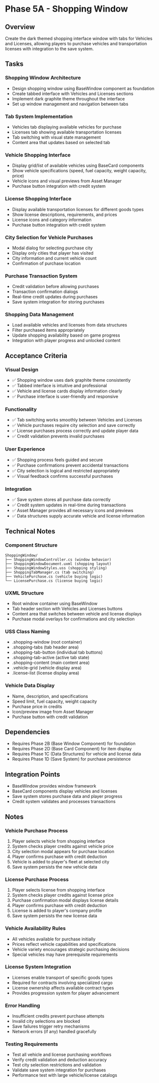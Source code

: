 # Phase 5A - Shopping Window

## Overview
Create the dark themed shopping interface window with tabs for Vehicles and Licenses, allowing players to purchase vehicles and transportation licenses with integration to the save system.

## Tasks

### Shopping Window Architecture
- Design shopping window using BaseWindow component as foundation
- Create tabbed interface with Vehicles and Licenses sections
- Implement dark graphite theme throughout the interface
- Set up window management and navigation between tabs

### Tab System Implementation
- Vehicles tab displaying available vehicles for purchase
- Licenses tab showing available transportation licenses
- Tab switching with visual state management
- Content area that updates based on selected tab

### Vehicle Shopping Interface
- Display grid/list of available vehicles using BaseCard components
- Show vehicle specifications (speed, fuel capacity, weight capacity, price)
- Vehicle icons and visual previews from Asset Manager
- Purchase button integration with credit system

### License Shopping Interface
- Display available transportation licenses for different goods types
- Show license descriptions, requirements, and prices
- License icons and category information
- Purchase button integration with credit system

### City Selection for Vehicle Purchases
- Modal dialog for selecting purchase city
- Display only cities that player has visited
- City information and current vehicle count
- Confirmation of purchase location

### Purchase Transaction System
- Credit validation before allowing purchases
- Transaction confirmation dialogs
- Real-time credit updates during purchases
- Save system integration for storing purchases

### Shopping Data Management
- Load available vehicles and licenses from data structures
- Filter purchased items appropriately
- Update shopping availability based on game progress
- Integration with player progress and unlocked content

## Acceptance Criteria

### Visual Design
- ✅ Shopping window uses dark graphite theme consistently
- ✅ Tabbed interface is intuitive and professional
- ✅ Vehicle and license cards display information clearly
- ✅ Purchase interface is user-friendly and responsive

### Functionality
- ✅ Tab switching works smoothly between Vehicles and Licenses
- ✅ Vehicle purchases require city selection and save correctly
- ✅ License purchases process correctly and update player data
- ✅ Credit validation prevents invalid purchases

### User Experience
- ✅ Shopping process feels guided and secure
- ✅ Purchase confirmations prevent accidental transactions
- ✅ City selection is logical and restricted appropriately
- ✅ Visual feedback confirms successful purchases

### Integration
- ✅ Save system stores all purchase data correctly
- ✅ Credit system updates in real-time during transactions
- ✅ Asset Manager provides all necessary icons and previews
- ✅ Data structures supply accurate vehicle and license information

## Technical Notes

### Component Structure
```
ShoppingWindow/
├── ShoppingWindowController.cs (window behavior)
├── ShoppingWindowDocument.uxml (shopping layout)
├── ShoppingWindowStyles.uss (shopping styling)
├── ShoppingTabManager.cs (tab switching)
├── VehiclePurchase.cs (vehicle buying logic)
└── LicensePurchase.cs (license buying logic)
```

### UXML Structure
- Root window container using BaseWindow
- Tab header section with Vehicles and Licenses buttons
- Content area that switches between vehicle and license displays
- Purchase modal overlays for confirmations and city selection

### USS Class Naming
- .shopping-window (root container)
- .shopping-tabs (tab header area)
- .shopping-tab-button (individual tab buttons)
- .shopping-tab-active (active tab state)
- .shopping-content (main content area)
- .vehicle-grid (vehicle display area)
- .license-list (license display area)

### Vehicle Data Display
- Name, description, and specifications
- Speed limit, fuel capacity, weight capacity
- Purchase price in credits
- Icon/preview image from Asset Manager
- Purchase button with credit validation

## Dependencies
- Requires Phase 2B (Base Window Component) for foundation
- Requires Phase 2D (Base Card Component) for item display
- Requires Phase 1C (Data Structures) for vehicle and license data
- Requires Phase 1D (Save System) for purchase persistence

## Integration Points
- BaseWindow provides window framework
- BaseCard components display vehicles and licenses
- Save system stores purchase data and player progress
- Credit system validates and processes transactions

## Notes

### Vehicle Purchase Process
1. Player selects vehicle from shopping interface
2. System checks player credits against vehicle price
3. City selection modal appears for purchase location
4. Player confirms purchase with credit deduction
5. Vehicle is added to player's fleet at selected city
6. Save system persists the new vehicle data

### License Purchase Process
1. Player selects license from shopping interface
2. System checks player credits against license price
3. Purchase confirmation modal displays license details
4. Player confirms purchase with credit deduction
5. License is added to player's company profile
6. Save system persists the new license data

### Vehicle Availability Rules
- All vehicles available for purchase initially
- Prices reflect vehicle capabilities and specifications
- Vehicle variety encourages strategic purchasing decisions
- Special vehicles may have prerequisite requirements

### License System Integration
- Licenses enable transport of specific goods types
- Required for contracts involving specialized cargo
- License ownership affects available contract types
- Provides progression system for player advancement

### Error Handling
- Insufficient credits prevent purchase attempts
- Invalid city selections are blocked
- Save failures trigger retry mechanisms
- Network errors (if any) handled gracefully

### Testing Requirements
- Test all vehicle and license purchasing workflows
- Verify credit validation and deduction accuracy
- Test city selection restrictions and validation
- Validate save system integration for purchases
- Performance test with large vehicle/license catalogs